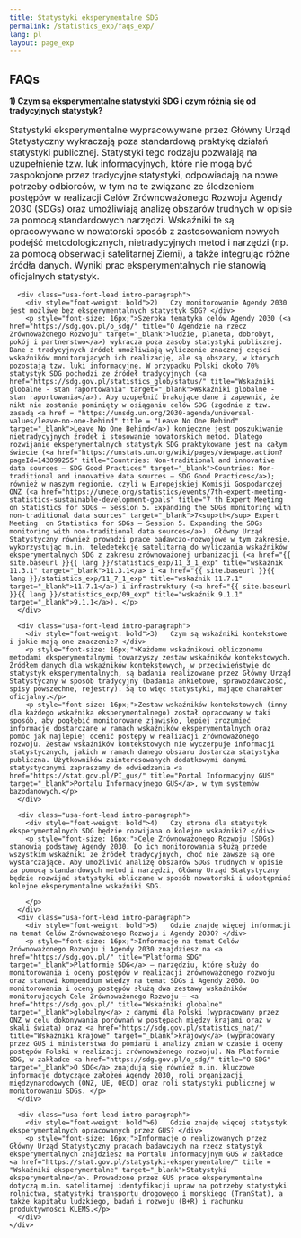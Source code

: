 ```yaml
---
title: Statystyki eksperymentalne SDG
permalink: /statistics_exp/faqs_exp/
lang: pl
layout: page_exp
---
```

<div id="main" class="main-content" role="main">

  <a id="main-content" tabindex="-1"></a>
		<section class="pl-banner-exp">
    <div class="pl-grid">
      <div class="pl-banner-content">
                        <h1>FAQs</h1>
      </div>
    </div>
  </section>

  <section class="usa-section">
    <div class="pl-grid">
      <div class="usa-font-lead intro-paragraph">
        <div style="font-weight: bold">1)	Czym są eksperymentalne statystyki SDG i czym różnią się od tradycyjnych statystyk? </div>
        <p style="font-size: 16px;">Statystyki eksperymentalne wypracowywane przez Główny Urząd Statystyczny wykraczają poza standardową praktykę działań statystyki publicznej. Statystyki tego rodzaju pozwalają na uzupełnienie tzw. luk informacyjnych, które nie mogą być zaspokojone przez tradycyjne statystyki, odpowiadają na nowe potrzeby odbiorców, w tym na te związane ze śledzeniem postępów w realizacji Celów Zrównoważonego Rozwoju Agendy 2030 (SDGs) oraz umożliwiają analizę obszarów trudnych w opisie za pomocą standardowych narzędzi. Wskaźniki te są opracowywane w nowatorski sposób z zastosowaniem nowych podejść metodologicznych, nietradycyjnych metod i narzędzi (np. za pomocą obserwacji satelitarnej Ziemi), a także integrując różne źródła danych. Wyniki prac eksperymentalnych nie stanowią oficjalnych statystyk.</p>
      </div>

      <div class="usa-font-lead intro-paragraph">
        <div style="font-weight: bold">2)	Czy monitorowanie Agendy 2030 jest możliwe bez eksperymentalnych statystyk SDG? </div>
        <p style="font-size: 16px;">Szeroka tematyka celów Agendy 2030 (<a href="https://sdg.gov.pl/o_sdg/" title="O Agendzie na rzecz Zrównoważonego Rozwoju" target="_blank">ludzie, planeta, dobrobyt, pokój i partnerstwo</a>) wykracza poza zasoby statystyki publicznej. Dane z tradycyjnych źródeł umożliwiają wyliczenie znacznej części wskaźników monitorujących ich realizację, ale są obszary, w których pozostają tzw. luki informacyjne. W przypadku Polski około 70% statystyk SDG pochodzi ze źródeł tradycyjnych (<a href="https://sdg.gov.pl/statistics_glob/status/" title="Wskaźniki globalne - stan raportowania" target="_blank">Wskaźniki globalne - stan raportowania</a>). Aby uzupełnić brakujące dane i zapewnić, że nikt nie zostanie pominięty w osiąganiu celów SDG (zgodnie z tzw. zasadą <a href = "https://unsdg.un.org/2030-agenda/universal-values/leave-no-one-behind" title = "Leave No One Behind" target="_blank">Leave No One Behind</a>) konieczne jest poszukiwanie nietradycyjnych źródeł i stosowanie nowatorskich metod. Dlatego rozwijanie eksperymentalnych statystyk SDG praktykowane jest na całym świecie (<a href="https://unstats.un.org/wiki/pages/viewpage.action?pageId=143099255" title="Countries: Non-traditional and innovative data sources – SDG Good Practices" target="_blank">Countries: Non-traditional and innovative data sources – SDG Good Practices</a>); również w naszym regionie, czyli w Europejskiej Komisji Gospodarczej ONZ (<a href="https://unece.org/statistics/events/7th-expert-meeting-statistics-sustainable-development-goals" title="7 th Expert Meeting  on Statistics for SDGs – Session 5. Expanding the SDGs monitoring with non-traditional data sources" target="_blank">7<sup>th</sup> Expert Meeting  on Statistics for SDGs – Session 5. Expanding the SDGs monitoring with non-traditional data sources</a>). Główny Urząd Statystyczny również prowadzi prace badawczo-rozwojowe w tym zakresie, wykorzystując m.in. teledetekcję satelitarną do wyliczania wskaźników eksperymentalnych SDG z zakresu zrównoważonej urbanizacji (<a href="{{ site.baseurl }}{{ lang }}/statistics_exp/11_3_1_exp" title="wskaźnik 11.3.1" target="_blank">11.3.1</a> i <a href="{{ site.baseurl }}{{ lang }}/statistics_exp/11_7_1_exp" title="wskaźnik 11.7.1" target="_blank">11.7.1</a>) i infrastruktury (<a href="{{ site.baseurl }}{{ lang }}/statistics_exp/09_exp" title="wskaźnik 9.1.1" target="_blank">9.1.1</a>). </p>
      </div>

      <div class="usa-font-lead intro-paragraph">
        <div style="font-weight: bold">3)	Czym są wskaźniki kontekstowe i jakie mają one znaczenie? </div>
        <p style="font-size: 16px;">Każdemu wskaźnikowi obliczonemu metodami eksperymentalnymi towarzyszy zestaw wskaźników kontekstowych. Źródłem danych dla wskaźników kontekstowych, w przeciwieństwie do statystyk eksperymentalnych, są badania realizowane przez Główny Urząd Statystyczny w sposób tradycyjny (badania ankietowe, sprawozdawczość, spisy powszechne, rejestry). Są to więc statystyki, mające charakter oficjalny.</p>
        <p style="font-size: 16px;">Zestaw wskaźników kontekstowych (inny dla każdego wskaźnika eksperymentalnego) został opracowany w taki sposób, aby pogłębić monitorowane zjawisko, lepiej zrozumieć informacje dostarczane w ramach wskaźników eksperymentalnych oraz pomóc jak najlepiej ocenić postępy w realizacji zrównoważonego rozwoju. Zestaw wskaźników kontekstowych nie wyczerpuje informacji statystycznych, jakich w ramach danego obszaru dostarcza statystyka publiczna. Użytkowników zainteresowanych dodatkowymi danymi statystycznymi zapraszamy do odwiedzenia <a href="https://stat.gov.pl/PI_gus/" title="Portal Informacyjny GUS" target="_blank">Portalu Informacyjnego GUS</a>, w tym systemów bazodanowych.</p>
      </div>

      <div class="usa-font-lead intro-paragraph">
        <div style="font-weight: bold">4)	Czy strona dla statystyk eksperymentalnych SDG będzie rozwijana o kolejne wskaźniki? </div>
        <p style="font-size: 16px;">Cele Zrównoważonego Rozwoju (SDGs) stanowią podstawę Agendy 2030. Do ich monitorowania służą przede wszystkim wskaźniki ze źródeł tradycyjnych, choć nie zawsze są one wystarczające. Aby umożliwić analizę obszarów SDGs trudnych w opisie za pomocą standardowych metod i narzędzi, Główny Urząd Statystyczny będzie rozwijać statystyki obliczane w sposób nowatorski i udostępniać kolejne eksperymentalne wskaźniki SDG.

        </p>
      </div>
      <div class="usa-font-lead intro-paragraph">
        <div style="font-weight: bold">5)	Gdzie znajdę więcej informacji na temat Celów Zrównoważonego Rozwoju i Agendy 2030? </div>
        <p style="font-size: 16px;">Informacje na temat Celów Zrównoważonego Rozwoju i Agendy 2030 znajdziesz na <a href="https://sdg.gov.pl/" title="Platforma SDG" target="_blank">Platformie SDG</a> – narzędziu, które służy do monitorowania i oceny postępów w realizacji zrównoważonego rozwoju oraz stanowi kompendium wiedzy na temat SDGs i Agendy 2030. Do monitorowania i oceny postępów służą dwa zestawy wskaźników monitorujących Cele Zrównoważonego Rozwoju – <a href="https://sdg.gov.pl/" title="Wskaźniki globalne" target="_blank">globalny</a> z danymi dla Polski (wypracowany przez ONZ w celu dokonywania porównań w postępach między krajami oraz w skali świata) oraz <a href="https://sdg.gov.pl/statistics_nat/" title="Wskaźniki krajowe" target="_blank">krajowy</a> (wypracowany przez GUS i ministerstwa do pomiaru i analizy zmian w czasie i oceny postępów Polski w realizacji zrównoważonego rozwoju). Na Platformie SDG, w zakładce <a href="https://sdg.gov.pl/o_sdg/" title="O SDG" target="_blank">O SDG</a> znajdują się również m.in. kluczowe informacje dotyczące założeń Agendy 2030, roli organizacji międzynarodowych (ONZ, UE, OECD) oraz roli statystyki publicznej w monitorowaniu SDGs. </p>
      </div>

      <div class="usa-font-lead intro-paragraph">
        <div style="font-weight: bold">6)	Gdzie znajdę więcej statystyk eksperymentalnych opracowanych przez GUS? </div>
        <p style="font-size: 16px;">Informacje o realizowanych przez Główny Urząd Statystyczny pracach badawczych na rzecz statystyk eksperymentalnych znajdziesz na Portalu Informacyjnym GUS w zakładce <a href="https://stat.gov.pl/statystyki-eksperymentalne/" title = "Wskaźniki eksperymentalne" target="_blank">Statystyki eksperymentalne</a>. Prowadzone przez GUS prace eksperymentalne dotyczą m.in. satelitarnej identyfikacji upraw na potrzeby statystyki rolnictwa, statystyki transportu drogowego i morskiego (TranStat), a także kapitału ludzkiego, badań i rozwoju (B+R) i rachunku produktywności KLEMS.</p>
      </div>
    </div>
  </section>
</div>
